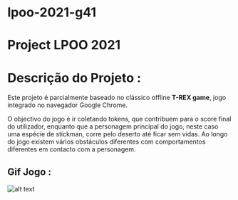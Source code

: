 # lpoo-2021-g41  

# Project LPOO 2021

# Descrição do Projeto :

Este projeto é parcialmente baseado no clássico offline **T-REX game**, jogo integrado no navegador Google Chrome.

O objectivo do jogo é ir coletando tokens, que contribuem para o score final do utilizador, enquanto que a personagem principal do jogo, neste caso uma espécie de stickman, corre pelo deserto até ficar sem vidas. Ao longo do jogo existem vários obstáculos diferentes com comportamentos diferentes em contacto com a personagem.

## Gif Jogo :

![alt text](https://https://github.com/FEUP-LPOO-2021/lpoo-2021-g41/blob/master/Images/gif_jogo.gif "Wild West Stickman")








